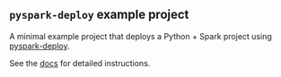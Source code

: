 
## `pyspark-deploy` example project

A minimal example project that deploys a Python + Spark project using [pyspark-deploy](https://github.com/davidmcclure/pyspark-deploy).

See the [docs](https://github.com/davidmcclure/pyspark-deploy#quickstart) for detailed instructions.
